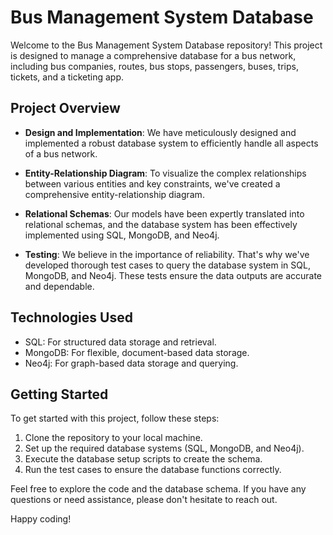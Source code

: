 
# Bus Management System Database

Welcome to the Bus Management System Database repository! This project is designed to manage a comprehensive database for a bus network, including bus companies, routes, bus stops, passengers, buses, trips, tickets, and a ticketing app.

## Project Overview

- **Design and Implementation**: We have meticulously designed and implemented a robust database system to efficiently handle all aspects of a bus network.

- **Entity-Relationship Diagram**: To visualize the complex relationships between various entities and key constraints, we've created a comprehensive entity-relationship diagram.

- **Relational Schemas**: Our models have been expertly translated into relational schemas, and the database system has been effectively implemented using SQL, MongoDB, and Neo4j.

- **Testing**: We believe in the importance of reliability. That's why we've developed thorough test cases to query the database system in SQL, MongoDB, and Neo4j. These tests ensure the data outputs are accurate and dependable.

## Technologies Used

- SQL: For structured data storage and retrieval.
- MongoDB: For flexible, document-based data storage.
- Neo4j: For graph-based data storage and querying.

## Getting Started

To get started with this project, follow these steps:

1. Clone the repository to your local machine.
2. Set up the required database systems (SQL, MongoDB, and Neo4j).
3. Execute the database setup scripts to create the schema.
4. Run the test cases to ensure the database functions correctly.

Feel free to explore the code and the database schema. If you have any questions or need assistance, please don't hesitate to reach out.

Happy coding!
